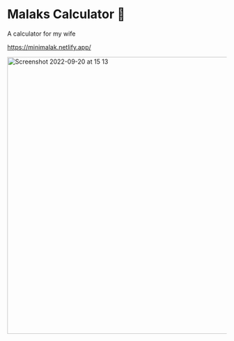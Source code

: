# Malaks Calculator 💞
A calculator for my wife

https://minimalak.netlify.app/

<img width="634" alt="Screenshot 2022-09-20 at 15 13" src="https://user-images.githubusercontent.com/4338882/191272309-86a84638-3223-45be-8167-dd53ff29adeb.png">
